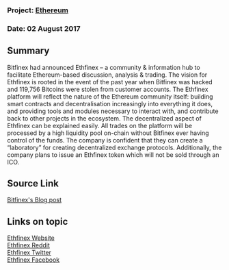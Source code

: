 ### Project: [Ethereum](../projects/ethereum.md)
### Date: 02 August 2017
## Summary
Bitfinex had announced Ethfinex – a community & information hub to facilitate Ethereum-based discussion, analysis & trading.
The vision for Ethfinex is rooted in the event of the past year when Bitfinex was hacked and 119,756 Bitcoins were stolen from customer accounts.
The Ethfinex platform will reflect the nature of the Ethereum community itself: building smart contracts and decentralisation increasingly into everything it does, 
and providing tools and modules necessary to interact with, and contribute back to other projects in the ecosystem.
The decentralized aspect of Ethfinex can be explained easily. All trades on the platform will be processed by a high liquidity pool on-chain without Bitfinex ever having control of the funds.
The company is confident that they can create a “laboratory” for creating decentralized exchange protocols. 
Additionally, the company plans to issue an Ethfinex token which will not be sold through an ICO.
## Source Link
[Bitfinex's Blog post](http://blog.bitfinex.com/announcements/announcing-ethfinex/)  
## Links on topic
[Ethfinex Website](https://www.bitfinex.com/ethfinex)   
[Ethfinex Reddit](https://reddit.com/r/ethfinex/)  
[Ethfinex Twitter](https://twitter.com/ethfinex/)  
[Ethfinex Facebook](https://facebook.com/ethfinex)  
